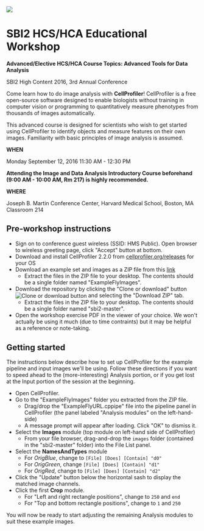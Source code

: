 <img src="http://i.imgur.com/WMFG0fo.png">

# SBI2 HCS/HCA Educational Workshop

**Advanced/Elective HCS/HCA Course Topics: Advanced Tools for Data Analysis**

SBI2 High Content 2016, 3rd Annual Conference

Come learn how to do image analysis with **CellProfiler**! CellProfiler is a free open-source software designed to enable biologists without training in computer vision or programming to quantitatively measure phenotypes from thousands of images automatically. 

This advanced course is designed for scientists who wish to get started using CellProfiler to identify objects and measure features on their own images. Familiarity with basic principles of image analysis is assumed. 

**WHEN**

Monday September 12, 2016
11:30 AM - 12:30 PM

**Attending the Image and Data Analysis Introductory Course beforehand (9:00 AM - 10:00 AM, Rm 217) is highly recommended.**

**WHERE**

Joseph B. Martin Conference Center, Harvard Medical School, Boston, MA
Classroom 214

## Pre-workshop instructions

- Sign on to conference guest wireless (SSID: HMS Public). Open browser to wireless greeting page, click "Accept" button at bottom.
- Download and install CellProfiler 2.2.0 from [cellprofiler.org/releases](http://cellprofiler.org/releases/) for your OS
- Download an example set and images as a ZIP file from this [link](http://d1zymp9ayga15t.cloudfront.net/content/Examplezips/ExampleFlyImages.zip)
  - Extract the files in the ZIP file to your desktop. The contents should be a single folder named "ExampleFlyImages".
- Download the repository by clicking the "Clone or download" button <img align="center"  src="https://help.github.com/assets/images/help/repository/clone-repo-clone-url-button.png" alt="Clone or download button"> and selecting the "Download ZIP" tab.
  - Extract the files in the ZIP file to your desktop. The contents should be a single folder named "sbi2-master".
- Open the workshop exercise PDF in the viewer of your choice. We won't actually be using it much (due to time contraints) but it may be helpful as a reference or note-taking.

## Getting started

The instructions below describe how to set up CellProfiler for the example pipeline and input images we'll be using. Follow these directions if you want to speed ahead to the (more-interesting) Analysis portion, or if you get lost at the Input portion of the session at the beginning.
- Open CellProfiler. 
- Go to the "ExampleFlyImages" folder you extracted from the ZIP file.
  - Drag/drop the "ExampleFlyURL.cppipe" file into the pipeline panel in CellProfiler (the panel labeled "Analysis modules" on the left-hand-side)
  - A message prompt will appear after loading. Click "OK" to dismiss it.
- Select the **Images** module (top module on left-hand side of CellProfiler)
  - From your file browser, drag-and-drop the `images` folder (contained in the "sbi2-master" folder) into the File List panel.
- Select the **NamesAndTypes** module
  - For *OrigBlue*, change to `[File] [Does] [Contain] "d0"`
  - For *OrigGreen*, change  `[File] [Does] [Contain] "d1"`
  - For *OrigRed*, change to  `[File] [Does] [Contain] "d2"`
- Click the "Update" button below the horizontal sash to display the matched image channels.
- Click the first **Crop** module.
  - For "Left and right rectangle positions", change to `250` and `end`
  - For "Top and bottom rectangle positions", change to `1` and `250`

You will now be ready to start adjusting the remaining Analysis modules to suit these example images.
